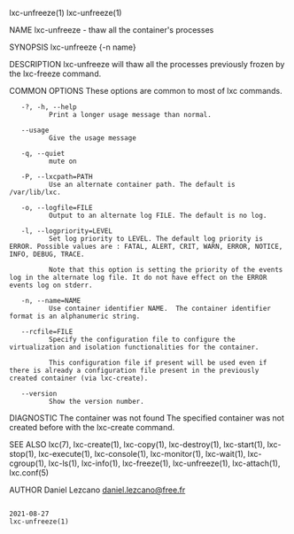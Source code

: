 lxc-unfreeze(1)                                                                                                                                                            lxc-unfreeze(1)

NAME
       lxc-unfreeze - thaw all the container's processes

SYNOPSIS
       lxc-unfreeze {-n name}

DESCRIPTION
       lxc-unfreeze will thaw all the processes previously frozen by the lxc-freeze command.

COMMON OPTIONS
       These options are common to most of lxc commands.

       -?, -h, --help
              Print a longer usage message than normal.

       --usage
              Give the usage message

       -q, --quiet
              mute on

       -P, --lxcpath=PATH
              Use an alternate container path. The default is /var/lib/lxc.

       -o, --logfile=FILE
              Output to an alternate log FILE. The default is no log.

       -l, --logpriority=LEVEL
              Set log priority to LEVEL. The default log priority is ERROR. Possible values are : FATAL, ALERT, CRIT, WARN, ERROR, NOTICE, INFO, DEBUG, TRACE.

              Note that this option is setting the priority of the events log in the alternate log file. It do not have effect on the ERROR events log on stderr.

       -n, --name=NAME
              Use container identifier NAME.  The container identifier format is an alphanumeric string.

       --rcfile=FILE
              Specify the configuration file to configure the virtualization and isolation functionalities for the container.

              This configuration file if present will be used even if there is already a configuration file present in the previously created container (via lxc-create).

       --version
              Show the version number.

DIAGNOSTIC
       The container was not found
              The specified container was not created before with the lxc-create command.

SEE ALSO
       lxc(7),  lxc-create(1), lxc-copy(1), lxc-destroy(1), lxc-start(1), lxc-stop(1), lxc-execute(1), lxc-console(1), lxc-monitor(1), lxc-wait(1), lxc-cgroup(1), lxc-ls(1), lxc-info(1),
       lxc-freeze(1), lxc-unfreeze(1), lxc-attach(1), lxc.conf(5)

AUTHOR
       Daniel Lezcano <daniel.lezcano@free.fr>

                                                                                        2021-08-27                                                                         lxc-unfreeze(1)
